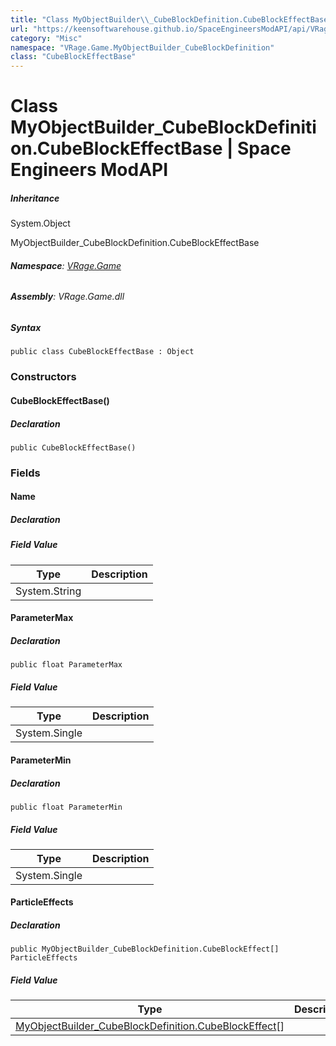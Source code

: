 ```yaml
---
title: "Class MyObjectBuilder\\_CubeBlockDefinition.CubeBlockEffectBase"
url: "https://keensoftwarehouse.github.io/SpaceEngineersModAPI/api/VRage.Game.MyObjectBuilder_CubeBlockDefinition.CubeBlockEffectBase.html"
category: "Misc"
namespace: "VRage.Game.MyObjectBuilder_CubeBlockDefinition"
class: "CubeBlockEffectBase"
---
```


# Class MyObjectBuilder\_CubeBlockDefinition.CubeBlockEffectBase | Space Engineers ModAPI

##### Inheritance

System.Object

MyObjectBuilder\_CubeBlockDefinition.CubeBlockEffectBase

###### **Namespace**: [VRage.Game](https://keensoftwarehouse.github.io/SpaceEngineersModAPI/api/VRage.Game.html)

###### **Assembly**: VRage.Game.dll

##### Syntax

```
public class CubeBlockEffectBase : Object
```

### Constructors

#### CubeBlockEffectBase()

##### Declaration

```
public CubeBlockEffectBase()
```

### Fields

#### Name

##### Declaration

##### Field Value

| Type | Description |
| --- | --- |
| System.String |     |

#### ParameterMax

##### Declaration

```
public float ParameterMax
```

##### Field Value

| Type | Description |
| --- | --- |
| System.Single |     |

#### ParameterMin

##### Declaration

```
public float ParameterMin
```

##### Field Value

| Type | Description |
| --- | --- |
| System.Single |     |

#### ParticleEffects

##### Declaration

```
public MyObjectBuilder_CubeBlockDefinition.CubeBlockEffect[] ParticleEffects
```

##### Field Value

| Type | Description |
| --- | --- |
| [MyObjectBuilder\_CubeBlockDefinition.CubeBlockEffect](https://keensoftwarehouse.github.io/SpaceEngineersModAPI/api/VRage.Game.MyObjectBuilder_CubeBlockDefinition.CubeBlockEffect.html)\[\] |     |